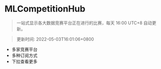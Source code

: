 # MLCompetitionHub

> 一站式显示各大数据竞赛平台正在进行的比赛，每天 16:00 UTC+8 自动更新。
  
> 更新时间: 2022-05-03T16:01:06+0800 

* 多家竞赛平台
* 多种订阅方式
* 下拉查看更多